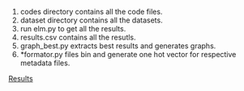 1. codes directory contains all the code files.
2. dataset directory contains all the datasets.
3. run elm.py to get all the results.
4. results.csv contains all the resutls.
5. graph_best.py extracts best results and generates graphs.
6. *formator.py files bin and generate one hot vector for respective metadata files.

[Results](https://docs.google.com/spreadsheets/d/1wu-DHiyOd2SoGRANTPnGxqp8jJ7S9G3L_P4G0AfmJrE/edit#gid=1644452917)
